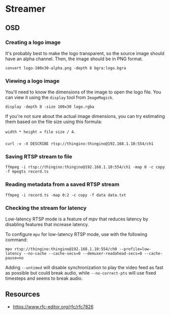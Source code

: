 Streamer
========

OSD
---

### Creating a logo image

It's probably best to make the logo transparent, so the source image
should have an alpha channel. Then, the image should be in PNG format.

```
convert logo-100x30-alpha.png -depth 8 bgra:logo.bgra
```

### Viewing a logo image

You'll need to know the dimensions of the image to open the logo file.
You can view it using the `display` tool from `ImageMagick`.

```
display -depth 8 -size 100x30 logo.rgba
```
If you're not sure about the actual image dimensions, you can try
estimating them based on the file size using this formula:

`width * height = file size / 4`.

###
```
curl -v -X DESCRIBE rtsp://thingino:thingino@192.168.1.10:554/ch1
```

### Saving RTSP stream to file

```
ffmpeg -i rtsp://thingino:thingino@192.168.1.10:554/ch1 -map 0 -c copy -f mpegts record.ts
```

### Reading metadata from a saved RTSP stream

```
ffmpeg -i record.ts -map 0:2 -c copy -f data data.txt
```

### Checking the stream for latency

Low-latency RTSP mode is a feature of mpv that reduces latency by disabling
features that increase latency.

To configure `mpv` for low-latency RTSP mode, use with the following command:

```
mpv rtsp://thingino:thingino@192.168.1.10:554/ch0 --profile=low-latency --no-cache --cache-secs=0 --demuxer-readahead-secs=0 --cache-pause=no
```

Adding `--untimed` will disable synchronization to play the video feed as fast
as possible but could break audio, while `--no-correct-pts` will use fixed
timesteps and seems to break audio.

Resources
---------

- https://www.rfc-editor.org/rfc/rfc7826
